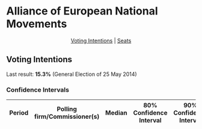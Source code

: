 # Alliance of European National Movements

<p align="center"><a href="#voting-intentions">Voting Intentions</a> | <a href="#seats">Seats</a></p>

## Voting Intentions

Last result: **15.3%** (General Election of 25 May 2014)

### Confidence Intervals

| Period     | Polling firm/Commissioner(s) | Median | 80% Confidence Interval | 90% Confidence Interval | 95% Confidence Interval | 99% Confidence Interval |
|:----------:|:----------------:|:-----------:|:-----------------------:|:-----------------------:|:-----------------------:|:-----------------------:|
